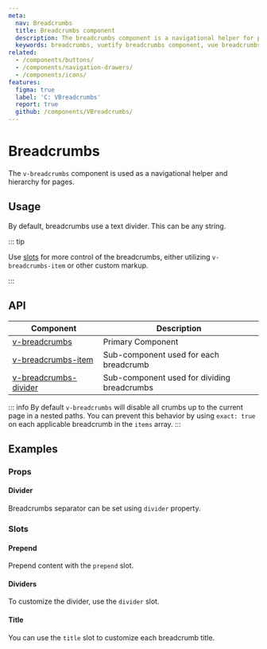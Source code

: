 ```yaml
---
meta:
  nav: Breadcrumbs
  title: Breadcrumbs component
  description: The breadcrumbs component is a navigational helper for pages. It can accept a Material Icons icon or characters as a divider.
  keywords: breadcrumbs, vuetify breadcrumbs component, vue breadcrumbs component, v-breadcrumbs component
related:
  - /components/buttons/
  - /components/navigation-drawers/
  - /components/icons/
features:
  figma: true
  label: 'C: VBreadcrumbs'
  report: true
  github: /components/VBreadcrumbs/
---
```


# Breadcrumbs

The `v-breadcrumbs` component is used as a navigational helper and hierarchy for pages.

<!-- ![breadcrumbs Entry](https://cdn.vuetifyjs.com/docs/images/components-temp/v-breadcrumbs/v-breadcrumbs-entry.png) -->

<page-features />

## Usage

By default, breadcrumbs use a text divider. This can be any string.

<usage name="v-breadcrumbs" />

<entry />

::: tip

Use [slots](/api/v-breadcrumbs/#slots) for more control of the breadcrumbs, either utilizing `v-breadcrumbs-item` or other custom markup.

:::

## API

| Component | Description |
| - | - |
| [v-breadcrumbs](/api/v-breadcrumbs/) | Primary Component |
| [v-breadcrumbs-item](/api/v-breadcrumbs-item/) | Sub-component used for each breadcrumb |
| [v-breadcrumbs-divider](/api/v-breadcrumbs-divider/) | Sub-component used for dividing breadcrumbs |

<api-inline hide-links />

::: info
  By default `v-breadcrumbs` will disable all crumbs up to the current page in a nested paths. You can prevent this behavior by using `exact: true` on each applicable breadcrumb in the `items` array.
:::

## Examples

### Props

#### Divider

Breadcrumbs separator can be set using `divider` property.

<example file="v-breadcrumbs/prop-divider" />

### Slots

#### Prepend

Prepend content with the `prepend` slot.

<example file="v-breadcrumbs/slot-prepend" />

#### Dividers

To customize the divider, use the `divider` slot.

<example file="v-breadcrumbs/slot-icon-dividers" />

#### Title

You can use the `title` slot to customize each breadcrumb title.

<example file="v-breadcrumbs/slot-title" />
